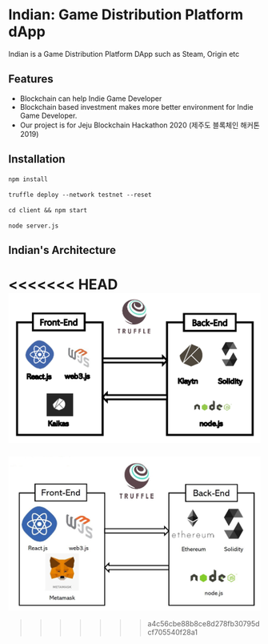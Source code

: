 # Indian: Game Distribution Platform dApp

Indian is a Game Distribution Platform DApp such as Steam, Origin etc


## Features
* Blockchain can help Indie Game Developer
* Blockchain based investment makes more better environment for Indie Game Developer.
* Our project is for Jeju Blockchain Hackathon 2020 (제주도 블록체인 해커톤 2019)

## Installation

` npm install `

` truffle deploy --network testnet --reset `

` cd client && npm start `

` node server.js `

## Indian's Architecture

<<<<<<< HEAD
![Alt text](client/public/img/structure.png)
=======
![Alt text](client/public/img/structure.JPG)
>>>>>>> a4c56cbe88b8ce8d278fb30795dcf705540f28a1
